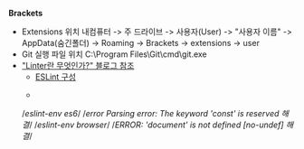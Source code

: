 **Brackets**
+ Extensions 위치
  내컴퓨터 -> 주 드라이브 -> 사용자(User) -> "사용자 이름" -> AppData(숨긴폴더) -> Roaming -> Brackets -> extensions -> user
+ Git 실행 파일 위치
  C:\Program Files\Git\cmd\git.exe
+ ["Linter란 무엇인가?" 블로그 참조](https://asfirstalways.tistory.com/276)<br>
  - [ESLint 구성](https://eslint.org/docs/user-guide/configuring)<br>
  - ```
  /*eslint-env es6*/ /*error  Parsing error: The keyword 'const' is reserved 해결*/
  /*eslint-env browser*/ /*ERROR: 'document' is not defined [no-undef] 해결*/
    ```

